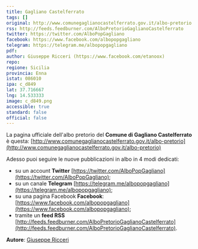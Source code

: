 ```yaml
---
title: Gagliano Castelferrato
tags: []
original: http://www.comunegaglianocastelferrato.gov.it/albo-pretorio
rss: http://feeds.feedburner.com/AlboPretorioGaglianoCastelferrato
twitter: https://twitter.com/AlboPopGagliano
facebook: https://www.facebook.com/albopopgagliano
telegram: https://telegram.me/albopopgagliano
pdf: 
author: Giuseppe Ricceri (https://www.facebook.com/etanoox)
repo: 
regione: Sicilia
provincia: Enna
istat: 086010
ipa: c_d849
lat: 37.716667
lng: 14.533333
image: c_d849.png
accessible: true
standard: false
official: false
---
```


La pagina ufficiale dell'albo pretorio del **Comune di Gagliano Castelferrato** è questa: [http://www.comunegaglianocastelferrato.gov.it/albo-pretorio](http://www.comunegaglianocastelferrato.gov.it/albo-pretorio)

Adesso puoi seguire le nuove pubblicazioni in albo in 4 modi dedicati:

* su un account **Twitter** [https://twitter.com/AlboPopGagliano](https://twitter.com/AlboPopGagliano);
* su un canale **Telegram** [https://telegram.me/albopopgagliano](https://telegram.me/albopopgagliano);
* su una pagina Facebook **Facebook**: [https://www.facebook.com/albopopgagliano](https://www.facebook.com/albopopgagliano);
* tramite un **feed RSS** [http://feeds.feedburner.com/AlboPretorioGaglianoCastelferrato](http://feeds.feedburner.com/AlboPretorioGaglianoCastelferrato).


**Autore**: [Giuseppe Ricceri](https://www.facebook.com/etanoox)
